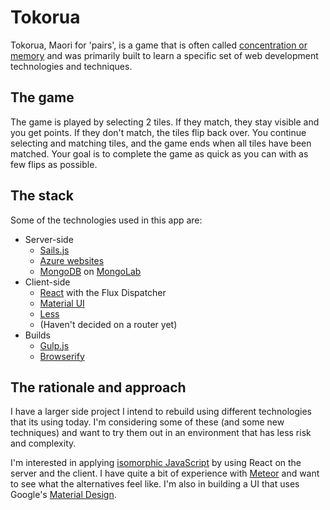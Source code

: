 Tokorua
=======================

Tokorua, Maori for 'pairs', is a game that is often called [concentration or memory](http://en.wikipedia.org/wiki/Concentration_(game)) and was primarily built to learn a specific set of web development technologies and techniques.

## The game

The game is played by selecting 2 tiles. If they match, they stay visible and you get points. If they don't match, the tiles flip back over. You continue selecting and matching tiles, and the game ends when all tiles have been matched. Your goal is to complete the game as quick as you can with as few flips as possible.

## The stack

Some of the technologies used in this app are:

* Server-side
  * [Sails.js](http://sailsjs.org)
  * [Azure websites](http://azure.microsoft.com/en-us/services/websites)
  * [MongoDB](http://mongodb.com) on [MongoLab](http://mongolab.com)
* Client-side
  * [React](http://facebook.github.io/react) with the Flux Dispatcher
  * [Material UI](http://material-ui.com)
  * [Less](http://lesscss.org)
  * (Haven't decided on a router yet)
* Builds
  * [Gulp.js](http://gulpjs.com)
  * [Browserify](http://browserify.org)

## The rationale and approach

I have a larger side project I intend to rebuild using different technologies that its using today. I'm considering some of these (and some new techniques) and want to try them out in an environment that has less risk and complexity.

I'm interested in applying [isomorphic JavaScript](http://isomorphic.net/) by using React on the server and the client. I have quite a bit of experience with [Meteor](http://meteor.com) and want to see what the alternatives feel like. I'm also in building a UI that uses Google's [Material Design](http://www.google.com/design/spec/material-design/introduction.html).
